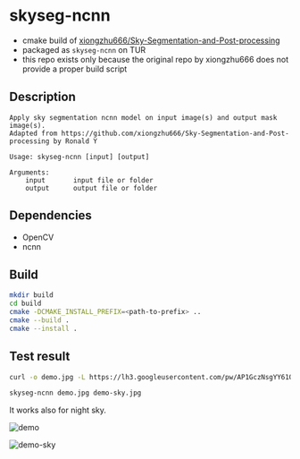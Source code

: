 # skyseg-ncnn
* cmake build of [xiongzhu666/Sky-Segmentation-and-Post-processing](https://github.com/xiongzhu666/Sky-Segmentation-and-Post-processing)
* packaged as `skyseg-ncnn` on TUR
* this repo exists only because the original repo by xiongzhu666 does not provide a proper build script

## Description
```
Apply sky segmentation ncnn model on input image(s) and output mask image(s). 
Adapted from https://github.com/xiongzhu666/Sky-Segmentation-and-Post-processing by Ronald Y

Usage: skyseg-ncnn [input] [output]

Arguments: 
    input       input file or folder
    output      output file or folder
```

## Dependencies
* OpenCV
* ncnn

## Build
```bash
mkdir build
cd build
cmake -DCMAKE_INSTALL_PREFIX=<path-to-prefix> ..
cmake --build .
cmake --install .
```

## Test result
```bash
curl -o demo.jpg -L https://lh3.googleusercontent.com/pw/AP1GczNsgYY61QHlnYai--x-scRy_QJbkqGyASQN39lcL5ZD_AcMitUQqQ8mWy8Bf_FruvknK0_Pw77VqO84FtGU4z8OZMWP2qWAkRnqHUrZYESZiuFNKpCHEzXCpQ6fdeT1wbiJuCgtbcea_60ym7NAzwxN=w943-h1257-s-no-gm

skyseg-ncnn demo.jpg demo-sky.jpg
```
It works also for night sky. 

![demo](https://github.com/termux-user-repository/tur/assets/46513942/3f602087-2e7e-4e43-b5eb-08b7a4c81cc9)

![demo-sky](https://github.com/termux-user-repository/tur/assets/46513942/f1853e9d-be17-4ae5-a367-74c3ac1a111e)
